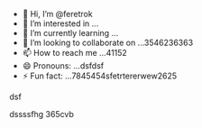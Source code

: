 - 👋 Hi, I’m @feretrok
- 👀 I’m interested in ...
- 🌱 I’m currently learning ...
- 💞️ I’m looking to collaborate on ...3546236363
- 📫 How to reach me ...41152
- 😄 Pronouns: ...dsfdsf
- ⚡ Fun fact: ...7845454sfetrtererwew2625
<!---2fdguydsfsdfsdf
feretrok/feretrok is a ✨ special ✨ repository because its `README.md` (this file) appears on your GitHub profile.
You can click the Preview link to take a look at your changes.53zx
--->dsf
dssssfhg
365cvb
